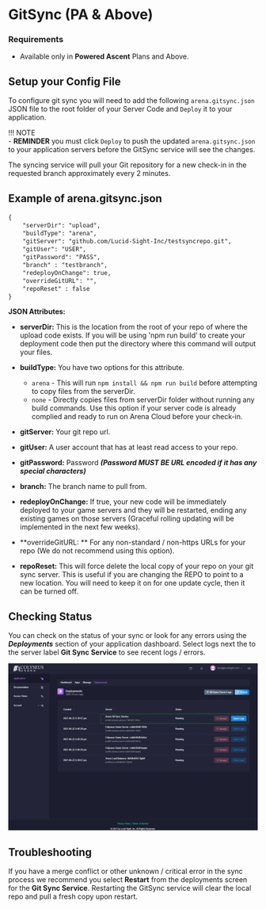 # GitSync (PA & Above)

### Requirements

* Available only in **Powered Ascent** Plans and Above.

## Setup your Config File

To configure git sync you will need to add the following ```arena.gitsync.json``` JSON file to the root folder of your Server Code and `Deploy` it to your application. 

!!! NOTE   
    - **REMINDER** you must click `Deploy` to push the updated ```arena.gitsync.json``` to your application servers before the GitSync service will see the changes.

The syncing service will pull your Git repository for a new check-in in the requested branch approximately every 2 minutes. 

## Example of arena.gitsync.json
```
{
    "serverDir": "upload",
    "buildType": "arena",
    "gitServer": "github.com/Lucid-Sight-Inc/testsyncrepo.git",
    "gitUser": "USER",
    "gitPassword": "PASS",
    "branch" : "testbranch",
    "redeployOnChange": true,
    "overrideGitURL": "",
    "repoReset" : false
}
```

**JSON Attributes:**

- **serverDir:** This is the location from the root of your repo of where the upload code exists. If you will be using 'npm run build' to create your deployment code then put the directory where this command will output your files.

- **buildType:** You have two options for this attribute. 
    - `arena` - This will run ```npm install && npm run build``` before attempting to copy files from the serverDir. 
    - `none` - Directly copies files from serverDir folder without running any build commands. Use this option if your server code is already complied and ready to run on Arena Cloud before your check-in.

- **gitServer:** Your git repo url.

- **gitUser:** A user account that has at least read access to your repo.

- **gitPassword:** Password ***(Password MUST BE URL encoded if it has any special characters)***

- **branch:** The branch name to pull from.

- **redeployOnChange:** If true, your new code will be immediately deployed to your game servers and they will be restarted, ending any existing games on those servers (Graceful rolling updating will be implemented in the next few weeks).

- **overrideGitURL: ** For any non-standard / non-https URLs for your repo (We do not recommend using this option).

- **repoReset:** This will force delete the local copy of your repo on your git sync server. This is useful if you are changing the REPO to point to a new location. You will need to keep it on for one update cycle, then it can be turned off.

## Checking Status

You can check on the status of your sync or look for any errors using the ***Deployments*** section of your application dashboard. Select logs next the to the server label **Git Sync Service** to see recent logs / errors.

![Arena Application Management View](../../images/git-sync-logs.jpg)

## Troubleshooting
If you have a merge conflict or other unknown / critical error in the sync process we recommend you select **Restart** from the deployments screen for the **Git Sync Service**. Restarting the GitSync service will clear the local repo and pull a fresh copy upon restart.
